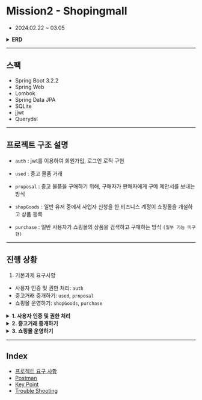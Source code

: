 # Mission2 - Shopingmall

- 2024.02.22 ~ 03.05

<details>
<summary><strong>ERD</strong></summary>

![Static Files](image/ERD.png)
</details>

---

## 스팩

- Spring Boot 3.2.2
- Spring Web
- Lombok
- Spring Data JPA
- SQLite
- jjwt
- Querydsl

---

## 프로젝트 구조 설명

- `auth`
: jwt를 이용하여 회원가입, 로그인 로직 구현

- `used`
: 중고 물품 거래 

- `proposal`
: 중고 물품을 구매하기 위해, 구매자가 판매자에게 구메 제안서를 보내는 방식

- `shopGoods`
: 일반 유저 중에서 사업자 신청을 한 비즈니스 계정이 쇼핑몰을 개설하고 상품 등록

- `purchase`
: 일반 사용자가 쇼핑몰의 상품을 검색하고 구매하는 방식 `(일부 기능 미구현)`


---

## 진행 상황

1. 기본과제 요구사항
- 사용자 인증 및 권한 처리: `auth`
- 중고거래 중개하기: `used`, `proposal`
- 쇼핑몰 운영하기: `shopGoods`, `purchase`



<details>
<summary><strong> 1. 사용자 인증 및 권한 처리 </strong></summary>

- 요청을 보낸 사용자가 누구인지 구분할 수 있는 인증 체계가 갖춰져야 한다. `완료`
  - JWT 기반의 토큰 인증 방식이 권장된다.
  - 사용자는 별도의 클라이언트를 통해 아이디와 비밀번호를 전달한다.
  - 로그인 URL로 아이디와 비밀번호가 전달되면, 해당 내용의 정당성을 확인하여 JWT를 발급하여 클라이언트에게 반환한다.
  - 클라이언트는 이후 이 JWT를 Bearer Authentication 방식으로 제시해야 한다.


- 사용자는 회원가입이 가능하다. `완료`
  - 아이디, 비밀번호를 제공하여 회원가입이 가능하다.
  - 서비스를 이용하려면 닉네임, 이름, 연령대, 이메일, 전화번호 정보를 추가해야 한다.
  - 사용자의 프로필 이미지가 업로드 가능하다.


- 사용자의 권한이 관리되어야 한다. `완료`
  - 네 종류의 사용자가 있다. (비활성 사용자, 일반 사용자, 사업자 사용자, 관리자)
  - 최초의 회원가입시 비활성 사용자로 가입된다.
  - 비활성 사용자가 서비스를 위한 필수 정보를 추가하면 일반 사용자로 자동으로 전환된다.
  - 일반 사용자는 자신의 사업자 등록번호(가정)을 전달해 사업자 사용자로 전환신청을 할 수 있다.
    - 사업자 등록번호는 실제 형식과 일치할 필요 없다.
  - 관리자는 사업자 사용자 전환 신청 목록을 확인할 수 있다.
  - 관리자는 사업자 사용자 전환 신청을 수락 또는 거절할 수 있다.
  - 관리자는 서비스와 상관없이 고정된 사용자이다.
    - 다른 회원가입 과정을 통해 만들어진 사용자는 관리자가 될 수 없다.

</details>


<details>
<summary><strong>2. 중고거래 중개하기 </strong></summary>

- 물품 등록 `이미지 등록 로직 리팩토링 필요`
  - 일반 사용자는 중고 거래를 목적으로 물품에 대한 정보를 등록할 수 있다.
    - 제목, 설명, 대표 이미지, 최소 가격이 필요하다.
      - 대표 이미지는 반드시 함께 등록될 필요는 없다.
      - 다른 항목은 필수이다.
      - 최초로 물품이 등록될 때, 중고 물품의 상태는 **판매중** 상태가 된다.
  - 등록된 물품 정보는 비활성 사용자를 제외 누구든지 열람할 수 있다.
    - ~~등록자의 광역자치단체 단위의 지역 정보가 같이 기재된다.~~
    - 사용자의 상세 정보는 공개되지 않는다.
  - 등록된 물품 정보는 작성자가 수정, 삭제가 가능하다.
  

- 구매 제안 `완료`
  - **물품을 등록한 사용자**와 **비활성 사용자** 제외, 등록된 물품에 대하여 구매 제안을 등록할 수 있다.
  - 등록된 구매 제안은 **물품을 등록한 사용자**와 **제안을 등록한 사용자**만 조회가 가능하다.
    - **제안을 등록한 사용자**는 자신의 제안만 확인이 가능하다.
    - **물품을 등록한 사용자**는 모든 제안이 확인 가능하다.
  - **물품을 등록한 사용자**는 ****등록된 구매 제안을 수락 또는 거절할 수 있다.
    - 이때 구매 제안의 상태는 **수락** 또는 **거절**이 된다.
  - **제안을 등록한 사용자**는 자신이 등록한 제안이 수락 상태일 경우, 구매 확정을 할 수 있다.
    - 이때 구매 제안의 상태는 **확정** 상태가 된다.
    - 구매 제안이 확정될 경우, 대상 물품의 상태는 **판매 완료**가 된다.
    - 구매 제안이 확정될 경우, 확정되지 않은 다른 구매 제안의 상태는 모두 **거절**이 된다.

</details>

<details>
<summary><strong> 3. 쇼핑몰 운영하기 </strong></summary>

- 쇼핑몰 개설 `완료`
  - 일반 사용자가 사업자 사용자로 전환될 때 **준비중** 상태의 쇼핑몰이 추가된다. 사업자 사용자는 이 쇼핑몰의 주인이 된다.
  - 쇼핑몰에는 이름, 소개, 분류의 정보를 가지고 있으며, 주인은 자유롭게 수정이 가능하다.
    - 분류의 종류는 서비스 제작자에 의해 미리 정해진다. (최소 5)
  - 쇼핑몰의 이름, 소개, 분류가 전부 작성된 상태라면 쇼핑몰을 개설 신청을 할 수 있다.
  - 관리자는 개설 신청된 쇼핑몰의 목록을 확인할 수 있으며, 정보를 확인후 허가 또는 불허 할 수 있다.
    - 불허 할 경우 그 이유를 함께 작성해야 한다.
    - 불허된 이유를 쇼핑몰의 주인이 확인할 수 있어야 한다.
  - 개설이 허가된 쇼핑몰을 **오픈** 상태가 된다.
  - 쇼핑몰 주인은 사유를 작성하여 쇼핑몰 폐쇄 요청을 할 수 있다.
    - 관리자는 쇼핑몰 폐쇄 요청을 확인 후 수락할 수 있다.


- 쇼핑몰 관리 `완료`
  - 쇼핑몰 주인은 쇼핑몰에 상품을 등록할 수 있다.
    - 필수적인 정보는 상품 이름, 상품 이미지, 상품 설명, 상품 가격, 상품 재고가 있다.
  - 쇼핑몰 주인은 등록한 상품을 수정할 수 있다.
  - 쇼핑몰 주인은 등록한 상품을 삭제할 수 있다.


- 쇼핑몰 조회 `완료`
  - 비활성 사용자를 제외한 사용자는 쇼핑몰을 조회할 수 있다.
    - 조건 없이 조회할 경우, 가장 최근에 거래가 있었던 쇼핑몰 순서로 조회된다.
    - 이름, 쇼핑몰 분류를 조건으로 쇼핑몰을 검색할 수 있다. 


- 쇼핑몰 상품 검색 `미구현`
  - 비활성 사용자를 제외한 사용자는 쇼핑몰의 상품을 검색할 수 있다.
    - 이름, 가격 범위를 기준으로 상품을 검색할 수 있다. 
    - 조회되는 상품이 등록된 쇼핑몰에 대한 정보가 함께 제공되어야 한다.


- 쇼핑몰 상품 구매 `미구현`
  - 비활성 사용자를 제외한 사용자는 쇼핑몰의 상품을 구매할 수 있다.
    - 상품과 구매 수량을 기준으로 구매 요청을 할 수 있다.
    - 구매 요청 후 사용자는 구매에 필요한 금액을 전달한다고 가정한다.
    - 주인이 전달된 금액을 확인하면 구매 요청을 수락할 수 있다.
    - 구매 요청이 수락되면, 상품 재고가 자동으로 갱신된다. 이후엔 구매 취소가 불가능하다.
    - 구매 요청이 수락되기 전에는 구매 요청을 취소할 수 있다.

</details>

---

## Index

- [프로젝트 요구 사항](projectGuide.md)
- [Postman](shoppingmall.postman_collection.json)
- [Key Point]()
- [Trouble Shooting]()



